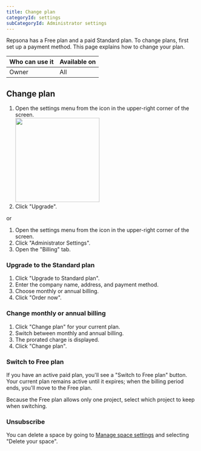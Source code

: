 ```yaml
---
title: Change plan
categoryId: settings
subCategoryId: Administrator settings
---
```


Repsona has a Free plan and a paid Standard plan. To change plans, first set up a payment method. This page explains how to change your plan.

| Who can use it | Available on |
|---|---|
| Owner | All |

## Change plan

1. Open the settings menu from the icon in the upper-right corner of the screen.<br><img src="/images/help/menu-button.png" width="222">
2. Click "Upgrade".

or

1. Open the settings menu from the icon in the upper-right corner of the screen.
2. Click "Administrator Settings".
3. Open the "Billing" tab.

### Upgrade to the Standard plan

1. Click "Upgrade to Standard plan".
2. Enter the company name, address, and payment method.
3. Choose monthly or annual billing.
4. Click "Order now".

### Change monthly or annual billing

1. Click "Change plan" for your current plan.
2. Switch between monthly and annual billing.
3. The prorated charge is displayed.
4. Click "Change plan".

### Switch to Free plan

If you have an active paid plan, you'll see a "Switch to Free plan" button. Your current plan remains active until it expires; when the billing period ends, you'll move to the Free plan.

Because the Free plan allows only one project, select which project to keep when switching.

### Unsubscribe

You can delete a space by going to [Manage space settings](/help/articles/003001000-admin-space) and selecting "Delete your space".
